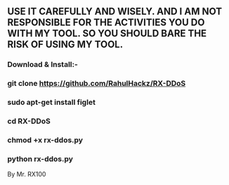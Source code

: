 
## USE IT CAREFULLY AND WISELY. AND I AM NOT RESPONSIBLE FOR THE ACTIVITIES YOU DO WITH MY TOOL. SO YOU SHOULD BARE THE RISK OF USING MY TOOL.



### Download & Install:-

### git clone https://github.com/RahulHackz/RX-DDoS

### sudo apt-get install figlet

### cd RX-DDoS

### chmod +x rx-ddos.py

### python rx-ddos.py

By Mr. RX100
